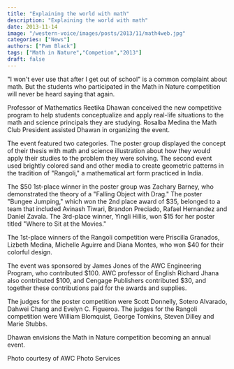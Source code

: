 ```yaml
---
title: "Explaining the world with math"
description: "Explaining the world with math"
date: 2013-11-14
image: "/western-voice/images/posts/2013/11/math4web.jpg"
categories: ["News"]
authors: ["Pam Black"]
tags: ["Math in Nature","Competion","2013"]
draft: false
---
```

"I won't ever use that after I get out of school" is a common complaint about math. But the students who participated in the Math in Nature competition will never be heard saying that again.

Professor of Mathematics Reetika Dhawan conceived the new competitive program to help students conceptualize and apply real-life situations to the math and science principals they are studying. Rosalba Medina the Math Club President assisted Dhawan in organizing the event.

The event featured two categories. The poster group displayed the concept of their thesis with math and science illustration about how they would apply their studies to the problem they were solving. The second event used brightly colored sand and other media to create geometric patterns in the tradition of "Rangoli," a mathematical art form practiced in India.

The $50 1st-place winner in the poster group was Zachary Barney, who demonstrated the theory of a "Falling Object with Drag." The poster "Bungee Jumping," which won the 2nd place award of $35, belonged to a team that included Avinash Tiwari, Brandon Preciado, Rafael Hernandez and Daniel Zavala. The 3rd-place winner, Yingli Hillis, won $15 for her poster titled "Where to Sit at the Movies."

The 1st-place winners of the Rangoli competition were Priscilla Granados, Lizbeth Medina, Michelle Aguirre and Diana Montes, who won $40 for their colorful design.

The event was sponsored by James Jones of the AWC Engineering Program, who contributed $100. AWC professor of English Richard Jhana also contributed $100, and Cengage Publishers contributed $30, and together these contributions paid for the awards and supplies.

The judges for the poster competition were Scott Donnelly, Sotero Alvarado, Dahwei Chang and Evelyn C. Figueroa. The judges for the Rangoli competition were William Blomquist, George Tomkins, Steven Dilley and Marie Stubbs.

Dhawan envisions the Math in Nature competition becoming an annual event.

Photo courtesy of AWC Photo Services